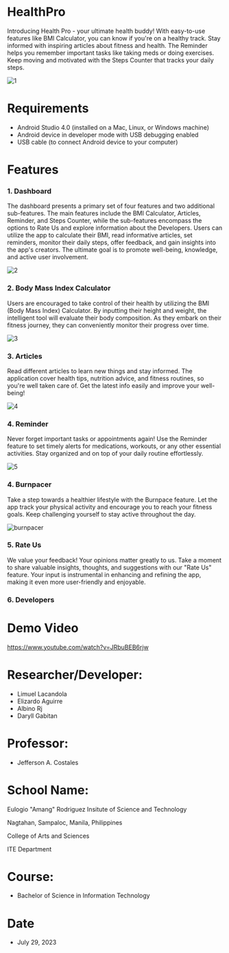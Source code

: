 # HealthPro
Introducing Health Pro - your ultimate health buddy! With easy-to-use features like BMI Calculator, you can know if you're on a healthy track. Stay informed with inspiring articles about fitness and health. The Reminder helps you remember important tasks like taking meds or doing exercises. Keep moving and motivated with the Steps Counter that tracks your daily steps.

![1](https://github.com/LimuelLacandola/HealthPro/assets/119423556/c43d0616-87cf-4205-b28b-8bdee47967ee)


# Requirements
* Android Studio 4.0 (installed on a Mac, Linux, or Windows machine)
* Android device in developer mode with USB debugging enabled
* USB cable (to connect Android device to your computer)

# Features
### 1. Dashboard
The dashboard presents a primary set of four features and two additional sub-features. The main features include the BMI Calculator, Articles, Reminder, and Steps Counter, while the sub-features encompass the options to Rate Us and explore information about the Developers. Users can utilize the app to calculate their BMI, read informative articles, set reminders, monitor their daily steps, offer feedback, and gain insights into the app's creators. The ultimate goal is to promote well-being, knowledge, and active user involvement.

![2](https://github.com/LimuelLacandola/HealthPro/assets/119423556/40251906-deb8-4092-825a-c8e0845d9877)

### 2. Body Mass Index Calculator
Users are encouraged to take control of their health by utilizing the BMI (Body Mass Index) Calculator. By inputting their height and weight, the intelligent tool will evaluate their body composition. As they embark on their fitness journey, they can conveniently monitor their progress over time.

![3](https://github.com/LimuelLacandola/HealthPro/assets/119423556/17856ab1-b7d0-4b73-bb90-bd986a981ffe)

### 3. Articles
Read different articles to learn new things and stay informed. The application cover health tips, nutrition advice, and fitness routines, so you're well taken care of. Get the latest info easily and improve your well-being!

![4](https://github.com/LimuelLacandola/HealthPro/assets/119423556/118d23c6-fd4e-480f-b2a4-1c64c73d14ce)

### 4. Reminder
Never forget important tasks or appointments again! Use the Reminder feature to set timely alerts for medications, workouts, or any other essential activities. Stay organized and on top of your daily routine effortlessly.

![5](https://github.com/LimuelLacandola/HealthPro/assets/119423556/1ccf4845-375c-444f-b87b-bdc39c1ff925)

### 4. Burnpacer
Take a step towards a healthier lifestyle with the Burnpace feature. Let the app track your physical activity and encourage you to reach your fitness goals. Keep challenging yourself to stay active throughout the day.

![burnpacer](https://github.com/LimuelLacandola/HealthPro/assets/119423556/6a0c319d-dfa0-40d3-8f4d-db998a9545c9)

### 5. Rate Us
We value your feedback! Your opinions matter greatly to us. Take a moment to share valuable insights, thoughts, and suggestions with our "Rate Us" feature. Your input is instrumental in enhancing and refining the app, making it even more user-friendly and enjoyable.


### 6. Developers




# Demo Video
https://www.youtube.com/watch?v=JRbuBEB6rjw

# Researcher/Developer:
* Limuel Lacandola
* Elizardo Aguirre
* Albino Rj
* Daryll Gabitan

# Professor:
* Jefferson A. Costales

# School Name:
Eulogio "Amang" Rodriguez Insitute of Science and Technology

Nagtahan, Sampaloc, Manila, Philippines

College of Arts and Sciences

ITE Department

# Course:
* Bachelor of Science in Information Technology

# Date
* July 29, 2023
